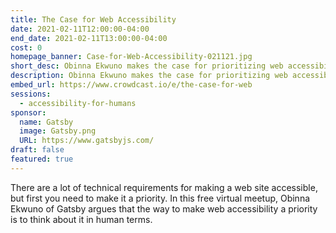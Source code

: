 ```yaml
---
title: The Case for Web Accessibility
date: 2021-02-11T12:00:00-04:00
end_date: 2021-02-11T13:00:00-04:00
cost: 0
homepage_banner: Case-for-Web-Accessibility-021121.jpg
short_desc: Obinna Ekwuno makes the case for prioritizing web accessibility based upon our sense of self and of empathy.
description: Obinna Ekwuno makes the case for prioritizing web accessibility based upon our sense of self and of empathy.
embed_url: https://www.crowdcast.io/e/the-case-for-web
sessions:
  - accessibility-for-humans
sponsor:
  name: Gatsby
  image: Gatsby.png
  URL: https://www.gatsbyjs.com/
draft: false
featured: true
---
```


There are a lot of technical requirements for making a web site accessible, but first you need to make it a priority. In this free virtual meetup, Obinna Ekwuno of Gatsby argues that the way to make web accessibility a priority is to think about it in human terms.

